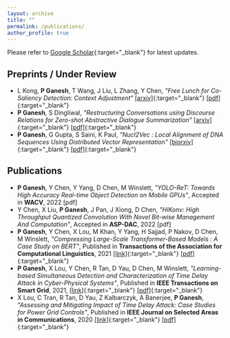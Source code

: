 ```yaml
---
layout: archive
title: ""
permalink: /publications/
author_profile: true
---
```


Please refer to [Google Scholar](https://scholar.google.co.in/citations?user=Xd5QJoEAAAAJ&hl=en&oi=ao){:target="_blank"} for latest updates.


## Preprints / Under Review

* L Kong, **P Ganesh**, T Wang, J Liu, L Zhang, Y Chen, _"Free Lunch for Co-Saliency Detection: Context Adjustment"_
[\[arxiv\]](https://arxiv.org/abs/2108.02093){:target="_blank"} [\[pdf\]](http://prakharg24.github.io/files/free_lunch.pdf){:target="_blank"}
* **P Ganesh**, S Dingliwal, _"Restructuring Conversations using Discourse Relations for Zero-shot Abstractive Dialogue Summarization"_
[\[arxiv\]](https://arxiv.org/abs/1902.01615){:target="_blank"} [\[pdf\]](http://prakharg24.github.io/files/restructuring.pdf){:target="_blank"}
* **P Ganesh**, G Gupta, S Saini, K Paul, _"Nucl2Vec : Local Alignment of DNA Sequences Using Distributed Vector Representation"_
[\[biorxiv\]](https://www.biorxiv.org/content/10.1101/401851v2.abstract){:target="_blank"} [\[pdf\]](http://prakharg24.github.io/files/nucl2vec.pdf){:target="_blank"}

## Publications

* **P Ganesh**, Y Chen, Y Yang, D Chen, M Winslett, _"YOLO-ReT: Towards High Accuracy Real-time Object Detection on Mobile GPUs"_, Accepted in **WACV**, 2022 \[pdf\]
* Y Chen, X Liu, **P Ganesh**, J Pan, J Xiong, D Chen, _"HiKonv: High Throughput Quantized Convolution With Novel Bit-wise Management And Computation"_, Accepted in **ASP-DAC**, 2022 \[pdf\]
* **P Ganesh**, Y Chen, X Lou, M Khan, Y Yang, H Sajjad, P Nakov, D Chen, M Winslett, _"Compressing Large-Scale Transformer-Based Models : A Case Study on BERT"_, Published in **Transactions of the Association for Computational Linguistics**, 2021 [\[link\]](https://direct.mit.edu/tacl/article/doi/10.1162/tacl_a_00413/107387/Compressing-Large-Scale-Transformer-Based-Models-A){:target="_blank"} [\[pdf\]](http://prakharg24.github.io/files/bert_compression.pdf){:target="_blank"}
* **P Ganesh**, X Lou, Y Chen, R Tan, D Yau, D Chen, M Winslett, _"Learning-based Simultaneous Detection and Characterization of Time Delay Attack in Cyber-Physical Systems"_, Published in **IEEE Transactions on Smart Grid**, 2021,
[\[link\]](https://ieeexplore.ieee.org/abstract/document/9352977){:target="_blank"} [\[pdf\]](http://prakharg24.github.io/files/learning_cps.pdf){:target="_blank"}
* X Lou, C Tran, R Tan, D Yau, Z Kalbarczyk, A Banerjee, **P Ganesh**, _"Assessing and Mitigating Impact of Time Delay Attack: Case Studies for Power Grid Controls"_,  Published in **IEEE Journal on Selected Areas in Communications**, 2020
[\[link\]](https://ieeexplore.ieee.org/abstract/document/8892729){:target="_blank"} [\[pdf\]](http://prakharg24.github.io/files/assessing_cps.pdf){:target="_blank"}
